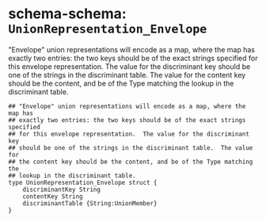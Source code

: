 # schema-schema: `UnionRepresentation_Envelope`

"Envelope" union representations will encode as a map, where the map has
exactly two entries: the two keys should be of the exact strings specified
for this envelope representation.  The value for the discriminant key
should be one of the strings in the discriminant table.  The value for
the content key should be the content, and be of the Type matching the
lookup in the discriminant table.

```ipldsch
## "Envelope" union representations will encode as a map, where the map has
## exactly two entries: the two keys should be of the exact strings specified
## for this envelope representation.  The value for the discriminant key
## should be one of the strings in the discriminant table.  The value for
## the content key should be the content, and be of the Type matching the
## lookup in the discriminant table.
type UnionRepresentation_Envelope struct {
	discriminantKey String
	contentKey String
	discriminantTable {String:UnionMember}
}
```
